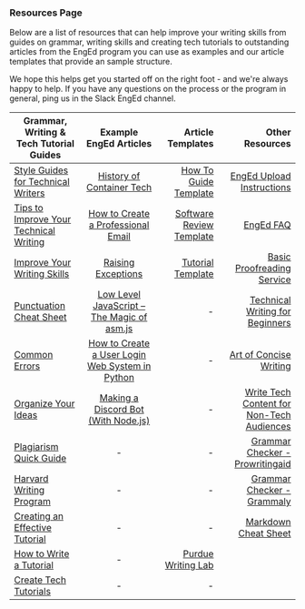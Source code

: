 ### Resources Page
Below are a list of resources that can help improve your writing skills from guides on grammar, writing skills and creating tech tutorials to outstanding articles from the EngEd program you can use as examples and our article templates that provide an sample structure.

We hope this helps get you started off on the right foot - and we're always happy to help. If you have any questions on the process or the program in general, ping us in the Slack EngEd channel.

| Grammar, Writing & Tech Tutorial Guides   |   Example EngEd Articles  |  Article Templates | Other Resources |
|----------|:-------------:|------:|------:|
| [Style Guides for Technical Writers](https://medium.com/technical-writing-is-easy/style-guides-for-technical-writers-72b011f84c4b) |  [History of Container Tech](https://github.com/section-io/engineering-education/blob/master/new_contributors/example_article_submission.md) | [How To Guide Template](https://github.com/section-io/engineering-education/blob/master/new_contributors/how-to-guide-template.md) |[EngEd Upload Instructions](https://github.com/section-io/engineering-education/blob/master/new_contributors/UPLOAD_INSTRUCTIONS.md)|
| [Tips to Improve Your Technical Writing](https://thebestschools.org/magazine/technical-writing-tips/) |   [How to Create a Professional Email](https://www.section.io/engineering-education/creating-professional-email/)   |  [Software Review Template](https://github.com/section-io/engineering-education/blob/master/new_contributors/software-review-template.md) |[EngEd FAQ](https://github.com/section-io/engineering-education/blob/master/new_contributors/FAQ.md)|
| [Improve Your Writing Skills](https://www.wordstream.com/blog/ws/2014/08/07/improve-writing-skills) | [Raising Exceptions](https://www.section.io/engineering-education/raising-exceptions/) |  [Tutorial Template](https://github.com/section-io/engineering-education/blob/master/new_contributors/tutorial-template.md) |[Basic Proofreading Service](https://www.fiverr.com/johnbatsoniii/proofread-and-edit-your-writing-for-publication?context_referrer=user_page&ref_ctx_id=9caf75ed-ce79-4880-b2fc-5b09e92e23d6&pckg_id=1&pos=1)|
| [Punctuation Cheat Sheet](https://www.wikihow.com/Use-English-Punctuation-Correctly) | [Low Level JavaScript – The Magic of asm.js](/engineering-education/low-level-javascript/) |  - |[Technical Writing for Beginners](https://www.freecodecamp.org/news/technical-writing-for-beginners/)|
| [Common Errors](https://brians.wsu.edu/common-errors/) | [How to Create a User Login Web System in Python](/engineering-education/user-login-web-system/) |  - |[Art of Concise Writing](https://technicalwritingtoolbox.com/2012/04/13/the-art-of-concise-writing/)|
| [Organize Your Ideas](https://www.infoplease.com/homework-help/writing-grammar/homework-center-writing-skills-how-write-essay-advanced-1#organize) | [Making a Discord Bot (With Node.js)](/engineering-education/discord-bot-node/) |  - |[Write Tech Content for Non-Tech Audiences](https://learn.g2.com/write-tech-content-for-non-technical-audiences)|
| [Plagiarism Quick Guide](https://www.scribbr.com/category/plagiarism/) | - |    - |[Grammar Checker - Prowritingaid](https://prowritingaid.com/Free)|
| [Harvard Writing Program](https://writingproject.fas.harvard.edu/pages/writing-guides) | - |  - |[Grammar Checker - Grammaly](https://prowritingaid.com/Free)|
| [Creating an Effective Tutorial](https://freelancetofreedomproject.com/seven-steps-to-creating-an-effective-tutorial/) | - |  - |[Markdown Cheat Sheet](https://www.markdownguide.org/cheat-sheet/)|
| [How to Write a Tutorial](https://www.wikihow.com/Write-a-Tutorial) | - | [Purdue Writing Lab](https://owl.purdue.edu/owl_exercises/sentence_structure/sentence_structure/run_ons_comma_splices_and_fused_sentences.html) ||
| [Create Tech Tutorials](https://medium.com/handlebar-labs/how-to-create-tech-tutorials-7f3ecdc29f82) | - |    - ||
